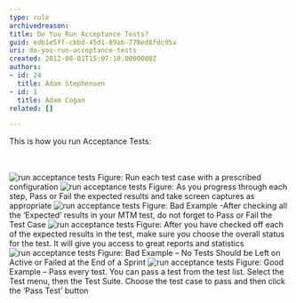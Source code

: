 ```yaml
---
type: rule
archivedreason: 
title: Do You Run Acceptance Tests?
guid: edb1e5ff-cbbd-45d1-89ab-778ed8fdc95a
uri: do-you-run-acceptance-tests
created: 2012-08-01T15:07:10.0000000Z
authors:
- id: 24
  title: Adam Stephensen
- id: 1
  title: Adam Cogan
related: []

---
```



<p>This is how you run Acceptance Tests&#58;</p>
<br><excerpt class='endintro'></excerpt><br>
<img alt="run acceptance tests" src="/SoftwareDevelopment/RulesToBetterUserAcceptanceTests/PublishingImages/run-acceptance-tests-1.jpg" class="ms-rteCustom-ImageArea" />
<span class="ms-rteCustom-FigureNormal">Figure&#58; Run each test case with a prescribed configuration</span>

<img alt="run acceptance tests" src="/SoftwareDevelopment/RulesToBetterUserAcceptanceTests/PublishingImages/run-acceptance-tests-2.jpg" class="ms-rteCustom-ImageArea" />
<span class="ms-rteCustom-FigureNormal">Figure&#58; As you progress through each step, Pass or Fail the expected results and take screen captures as appropriate</span>

<img alt="run acceptance tests" src="/SoftwareDevelopment/RulesToBetterUserAcceptanceTests/PublishingImages/run-acceptance-tests-3.jpg" class="ms-rteCustom-ImageArea" />
<span class="ms-rteCustom-FigureBad">Figure&#58; Bad Example  -After checking all the ‘Expected’ results in your MTM test, do not forget to Pass or Fail the Test Case</span>

<img alt="run acceptance tests" src="/SoftwareDevelopment/RulesToBetterUserAcceptanceTests/PublishingImages/run-acceptance-tests-4.jpg" class="ms-rteCustom-ImageArea" />
<span class="ms-rteCustom-FigureGood">Figure&#58; After you have checked off each of the expected results in the test, make sure you choose the overall status for the test. It will give you access to great reports and statistics</span>

<img alt="run acceptance tests" src="/SoftwareDevelopment/RulesToBetterUserAcceptanceTests/PublishingImages/run-acceptance-tests-5.jpg" class="ms-rteCustom-ImageArea" />
<span class="ms-rteCustom-FigureBad">Figure&#58; Bad Example – No Tests Should be Left on Active or Failed at the End of a Sprint</span>


<img alt="run acceptance tests" src="/SoftwareDevelopment/RulesToBetterUserAcceptanceTests/PublishingImages/run-acceptance-tests-6.jpg" class="ms-rteCustom-ImageArea" />
<span class="ms-rteCustom-FigureGood">Figure&#58; Good Example – Pass every test. You can pass a test from the test list. Select the Test menu, then the Test Suite. Choose the test case to pass and then click the ‘Pass Test’ button</span>



